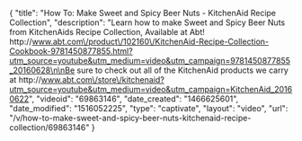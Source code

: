 {
    "title": "How To: Make Sweet and Spicy Beer Nuts - KitchenAid Recipe Collection",
    "description": "Learn how to make Sweet and Spicy Beer Nuts from KitchenAids Recipe Collection, Available at Abt! http:\/\/www.abt.com\/product\/102160\/KitchenAid-Recipe-Collection-Cookbook-9781450877855.html?utm_source=youtube&utm_medium=video&utm_campaign=9781450877855_20160628\n\nBe sure to check out all of the KitchenAid products we carry at http:\/\/www.abt.com\/store\/kitchenaid?utm_source=youtube&utm_medium=video&utm_campaign=KitchenAid_20160622",
    "videoid": "69863146",
    "date_created": "1466625601",
    "date_modified": "1516052225",
    "type": "captivate",
    "layout": "video",
    "url": "\/v\/how-to-make-sweet-and-spicy-beer-nuts-kitchenaid-recipe-collection\/69863146"
}